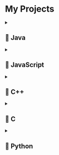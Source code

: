 # My Projects

<details>
  <summary><h2><strong>📂 Java</summary>
  <ul>
    <li><a href="https://github.com/yourusername/Team-Management-System">Team Management System</a></li>
    <li><a href="https://github.com/yourusername/Music-Visualization-Project">Music Visualization Project</a></li>
    <li><a href="https://github.com/yourusername/FindIt-Lost-and-Found">FindIt! A Lost and Found app</a></li>
  </ul>
</details>

<details>
  <summary><h2><strong>📂 JavaScript</summary>
  <ul>
    <li><a href="https://github.com/yourusername/React-App">React App</a></li>
    <li><a href="https://github.com/yourusername/Node-API">Node API</a></li>
    <li><a href="https://github.com/yourusername/Vue-Project">Vue Project</a></li>
  </ul>
</details>

<details>
  <summary><h2><strong>📂 C++</summary>
  <ul>
    <li><a href="https://github.com/yourusername/Algorithm-Implementation">Algorithm Implementation</a></li>
    <li><a href="https://github.com/yourusername/Graphics-Engine">Graphics Engine</a></li>
    <li><a href="https://github.com/yourusername/System-Programming">System Programming</a></li>
  </ul>
</details>

<details>
  <summary><h2><strong>📂 C</summary>
  <ul>
    <li><a href="https://github.com/yourusername/Rails-App">Rails App</a></li>
    <li><a href="https://github.com/yourusername/Sinatra-Project">Sinatra Project</a></li>
    <li><a href="https://github.com/yourusername/Ruby-Gem">Ruby Gem</a></li>
  </ul>
</details>

<details>
<summary><h2><strong>📂 Python</strong></h2></summary>
  <ul>
    <li><a href="https://github.com/yourusername/SaleSights">SaleSights (WIP)</a></li>
    <li><a href="https://github.com/yourusername/Sentiment-Analysis-Application">Sentiment Analysis Application</a></li>
    <li><a href="https://github.com/yourusername/ID-Card-Authorisation-Program">ID Card Authorisation Program</a></li>
    <li><a href="https://github.com/yourusername/Multi-Layer-Neural-Networks">Multi Layer Neural Networks</a></li>
    <li><a href="https://github.com/yourusername/Ananalyse-GPT">Ananalyse GPT</a></li>
    <li><a href="https://github.com/yourusername/Anonymise-Script">Anonymise Script</a></li>
    <li><a href="https://github.com/yourusername/Buyer-Seller-System">Buyer Seller System</a></li>
    <li><a href="https://github.com/yourusername/GeoDjango-PWA-Landmark-Application">GeoDjango PWA Landmark Application</a></li>
  </ul>
</details>

